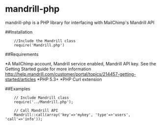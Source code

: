 # mandrill-php

mandrill-php is a PHP library for interfacing with MailChimp's Mandrill API

##Installation

        //Include the Mandrill class
        require('Mandrill.php')

##Requirements

  *A MailChimp account, Mandrill service enabled, Mandrill API key. See the Getting Started guide for more information http://help.mandrill.com/customer/portal/topics/214457-getting-started/articles
  *PHP 5.3+
  *PHP Curl extension

##Examples

        // Include Mandrill class
        require('../Mandrill.php');
        
        // Call Mandrill API
        Mandrill::call(array('key'=>'mykey', 'type'=>'users', 'call'=>'info'));